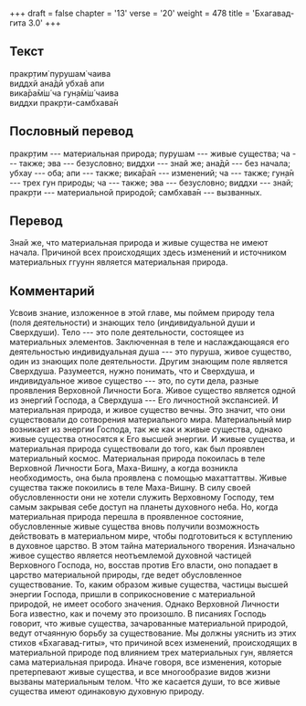 +++
draft = false
chapter = '13'
verse = '20'
weight = 478
title = 'Бхагавад-гита 3.0'
+++
## Текст

пракр̣тим̇ пурушам̇ чаива  
виддхй ана̄дӣ убха̄в апи  
вика̄ра̄м̇ш́ ча гун̣а̄м̇ш́ чаива  
виддхи пракр̣ти-самбхава̄н

## Пословный перевод

пракр̣тим --- материальная природа; пурушам --- живые существа; ча ---
также; эва --- безусловно; виддхи --- знай же; ана̄дӣ --- без начала;
убхау --- оба; апи --- также; вика̄ра̄н --- изменений; ча --- также; гун̣а̄н
--- трех гун природы; ча --- также; эва --- безусловно; виддхи --- знай;
пракр̣ти --- материальной природой; самбхава̄н --- вызванных.

## Перевод

Знай же, что материальная природа и живые существа не имеют начала.
Причиной всех происходящих здесь изменений и источником материальных
ггуунн является материальная природа.

## Комментарий

Усвоив знание, изложенное в этой главе, мы поймем природу тела (поля
деятельности) и знающих тело (индивидуальной души и Сверхдуши). Тело ---
это поле деятельности, состоящее из материальных элементов. Заключенная
в теле и наслаждающаяся его деятельностью индивидуальная душа --- это
пуруша, живое существо, один из знающих поле деятельности. Другим
знающим поле является Сверхдуша. Разумеется, нужно понимать, что и
Сверхдуша, и индивидуальное живое существо --- это, по сути дела, разные
проявления Верховной Личности Бога. Живое существо является одной из
энергий Господа, а Сверхдуша --- Его личностной экспансией. И
материальная природа, и живое существо вечны. Это значит, что они
существовали до сотворения материального мира. Материальный мир
возникает из энергии Господа, так же как и живые существа, однако живые
существа относятся к Его высшей энергии. И живые существа, и
материальная природа существовали до того, как был проявлен материальный
космос. Материальная природа покоилась в теле Верховной Личности Бога,
Маха-Вишну, а когда возникла необходимость, она была проявлена с помощью
махаттаттвы. Живые существа также покоились в теле Маха-Вишну. В силу
своей обусловленности они не хотели служить Верховному Господу, тем
самым закрывая себе доступ на планеты духовного неба. Но, когда
материальная природа перешла в проявленное состояние, обусловленные
живые существа вновь получили возможность действовать в материальном
мире, чтобы подготовиться к вступлению в духовное царство. В этом тайна
материального творения. Изначально живое существо является неотъемлемой
духовной частицей Верховного Господа, но, восстав против Его власти, оно
попадает в царство материальной природы, где ведет обусловленное
существование. То, каким образом живые существа, частицы высшей энергии
Господа, пришли в соприкосновение с материальной природой, не имеет
особого значения. Однако Верховной Личности Бога известно, как и почему
это произошло. В писаниях Господь говорит, что живые существа,
зачарованные материальной природой, ведут отчаянную борьбу за
существование. Мы должны уяснить из этих стихов «Бхагавад-гиты», что
причиной всех изменений, происходящих в материальной природе под
влиянием трех материальных гун, является сама материальная природа.
Иначе говоря, все изменения, которые претерпевают живые существа, и все
многообразие видов жизни вызваны материальным телом. Что же касается
души, то все живые существа имеют одинаковую духовную природу.
